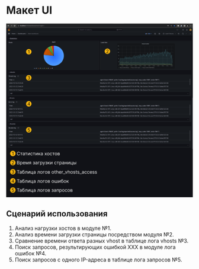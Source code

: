 # Макет UI
![Макет UI](<Use case.png>)

## Сценарий использования
1. Анализ нагрузки хостов в модуле №1.
1. Анализ времени загрузки страницы посредством модуля №2.
1. Сравнение времени ответа разных vhost в таблице лога vhosts №3.
1. Поиск запросов, результирующих ошибкой ХХХ в модуле лога ошибок №4.
1. Поиск запросов с одного IP-адреса в таблице лога запросов №5.